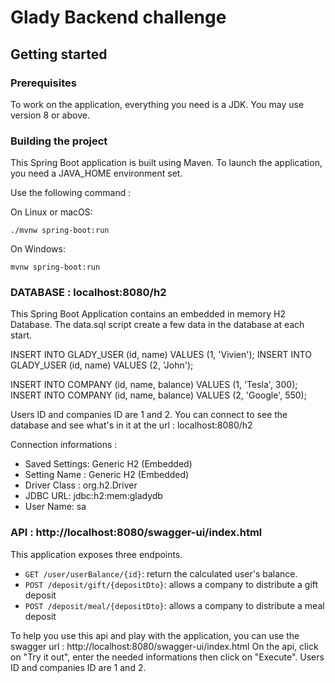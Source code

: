 # Glady Backend challenge

## Getting started

### Prerequisites

To work on the application, everything you need is a JDK. You may use version 8
or above.

### Building the project

This Spring Boot application is built using Maven.
To launch the application, you need a JAVA_HOME environment set.

Use the following command :

On Linux or macOS:

```shell
./mvnw spring-boot:run
```

On Windows:

```shell
mvnw spring-boot:run
```


### DATABASE : localhost:8080/h2
This Spring Boot Application contains an embedded in memory H2 Database. 
The data.sql script create a few data in the database at each start.

INSERT INTO GLADY_USER (id, name) VALUES (1, 'Vivien');
INSERT INTO GLADY_USER (id, name) VALUES (2, 'John');   

INSERT INTO COMPANY (id, name, balance) VALUES (1, 'Tesla', 300);
INSERT INTO COMPANY (id, name, balance) VALUES (2, 'Google', 550);    


Users ID and companies ID are 1 and 2.
You can connect to see the database and see what's in it at the url : localhost:8080/h2

Connection informations :

* Saved Settings: Generic H2 (Embedded)
* Setting Name : Generic H2 (Embedded)
* Driver Class : org.h2.Driver
* JDBC URL: jdbc:h2:mem:gladydb
* User Name: sa




### API : http://localhost:8080/swagger-ui/index.html

This application exposes three endpoints.

* `GET /user/userBalance/{id}`: return the calculated user's balance.
* `POST /deposit/gift/{depositDto}`: allows a company to distribute a gift deposit
* `POST /deposit/meal/{depositDto}`: allows a company to distribute a meal deposit

To help you use this api and play with the application, you can use the swagger url : http://localhost:8080/swagger-ui/index.html
On the api, click on "Try it out", enter the needed informations then click on "Execute".
Users ID and companies ID are 1 and 2.
